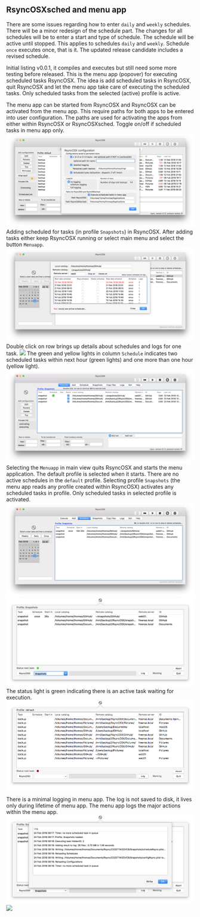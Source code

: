 ## RsyncOSXsched and menu app

There are some issues regarding how to enter `daily` and `weekly` schedules.  There will be a minor redesign of the schedule part. The changes for all schedules will be to enter a start and type of schedule. The schedule will be active until stopped. This applies to schedules `daily` and `weekly`. Schedule `once` executes once, that is it. The updated release candidate includes a revised schedule.

Initial listing v0.0.1, it compiles and executes but still need some more testing before released. This is the menu app (popover) for executing scheduled tasks RsyncOSX. The idea is add scheduled tasks in RsyncOSX, quit RsyncOSX and let the menu app take care of executing the scheduled tasks. Only scheduled tasks from the selected (active) profile is active.

The menu app can be started from RsyncOSX and RsyncOSX can be activated from the menu app. This require paths for both apps to be entered into user configuration.  The paths are used for activating the apps from either within RsyncOSX or RsyncOSXsched. Toggle on/off if scheduled tasks in menu app only.
![](screenshots/master/menuapp/sched0.png)
Adding scheduled for tasks (in profile `Snapshots`) in RsyncOSX. After adding tasks either keep RsyncOSX running or select main menu and select the button `Menuapp`.
![](screenshots/master/menuapp/sched1.png)
Double click on row brings up details about schedules and logs for one task.
![](screenshots/master/menuapp/sched3.png)
The green and yellow lights in column `Schedule` indicates two scheduled tasks within next hour (green lights) and one more than one hour (yellow light).
![](screenshots/master/menuapp/sched2.png)
Selecting the `Menuapp` in main view quits RsyncOSX and starts the menu application. The default profile is selected when it starts. There are no active schedules in the `default` profile. Selecting profile `Snapshots` (the menu app reads any profile created within RsyncOSX) activates any scheduled tasks in profile. Only scheduled tasks in selected profile is activated.
![](screenshots/master/menuapp/sched4.png)
![](screenshots/master/menuapp/sched5.png)
The status light is green indicating there is an active task waiting for execution.
![](screenshots/master/menuapp/sched6.png)

There is a minimal logging in menu app. The log is not saved to disk, it lives only during lifetime of menu app. The menu app logs the major actions within the menu app.
![](screenshots/master/menuapp/log1.png)
![](screenshots/master/menuapp/log2.png)
